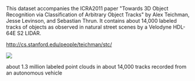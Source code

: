 
This dataset accompanies the ICRA2011 paper "Towards 3D Object Recognition via Classification of Arbitrary Object Tracks" by Alex Teichman, Jesse Levinson, and Sebastian Thrun. It contains about 14,000 labeled tracks of objects as observed in natural street scenes by a Velodyne HDL-64E S2 LIDAR.

http://cs.stanford.edu/people/teichman/stc/


![](http://cs.stanford.edu/people/teichman/stc/img/example_objs.jpg)

about 1.3 million labeled point clouds in about 14,000 tracks recorded from an autonomous vehicle
